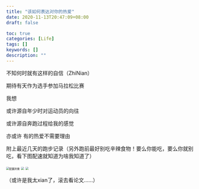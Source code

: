```yaml
---
title: "该如何表达对你的热爱"
date: 2020-11-13T20:47:09+08:00
draft: false

toc: true
categories: [Life]
tags: []
keywords: []
description: ""
---
```



不知何时就有这样的自信（ZhiNian）

期待有天作为选手参加马拉松比赛

我想 

或许源自年少时对运动员的向往

或许源自奔跑过程给我的感觉

亦或许    有的热爱不需要理由

附上最近几天的跑步记录（另外跑前最好别吃辛辣食物！要么你能吃，要么你就别吃，看下图配速就知道为啥我知道了）

<img src="https://cdn.jsdelivr.net/gh/fzhiy/images/imgs/20210911123532.png" title="配置所需" style="zoom:50%;" />



<img src="https://img.fzhiy.net/img/2020-11-14-1.jpg" style="zoom: 50%;" />

<img src="https://img.fzhiy.net/img/pic04.jpg" style="zoom:50%;" />

（或许是我太xian了，滚去看论文……）

